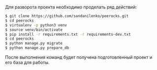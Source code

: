 Для разворота проекта необходимо проделать ряд действий:

```bash
$ git clone https://github.com/sandanilenko/peerocks.git
$ cd peerocks
$ virtualenv -p python3 venv
$ source venv/bin/activate
$ pip install -r requirements.txt -r requirements-dev.txt
$ cd peerocks
$ python manage.py migrate
$ python manage.py prepare_db
```

После выполнения команд будет получена подготовленный проект и его база для работы.
